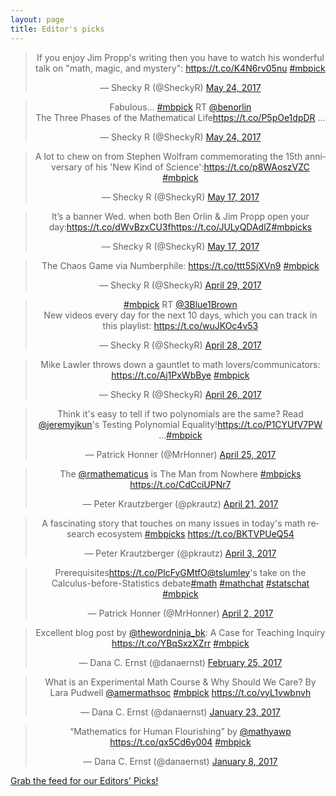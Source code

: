 ```yaml
---
layout: page
title: Editor's picks
---
```


<blockquote class="twitter-tweet" align="center" data-width="500"><p lang="en" dir="ltr">If you enjoy Jim Propp&#39;s writing then you have to watch his wonderful talk on &quot;math, magic, and mystery&quot;: <a href="https://t.co/K4N6rv05nu">https://t.co/K4N6rv05nu</a> <a href="https://twitter.com/hashtag/mbpick?src=hash">#mbpick</a></p>&mdash; Shecky R (@SheckyR) <a href="https://twitter.com/SheckyR/status/867418209560997891">May 24, 2017</a></blockquote>
<script async src="//platform.twitter.com/widgets.js" charset="utf-8"></script>
<blockquote class="twitter-tweet" align="center" data-width="500"><p lang="en" dir="ltr">Fabulous... <a href="https://twitter.com/hashtag/mbpick?src=hash">#mbpick</a> RT <a href="https://twitter.com/benorlin">@benorlin</a> <br>The Three Phases of the Mathematical Life<a href="https://t.co/P5pOe1dpDR">https://t.co/P5pOe1dpDR</a> …</p>&mdash; Shecky R (@SheckyR) <a href="https://twitter.com/SheckyR/status/867409921486323712">May 24, 2017</a></blockquote>
<script async src="//platform.twitter.com/widgets.js" charset="utf-8"></script>
<blockquote class="twitter-tweet" align="center" data-width="500"><p lang="en" dir="ltr">A lot to chew on from Stephen Wolfram commemorating the 15th anniversary of his &#39;New Kind of Science&#39;:<a href="https://t.co/p8WAoszVZC">https://t.co/p8WAoszVZC</a> <a href="https://twitter.com/hashtag/mbpick?src=hash">#mbpick</a></p>&mdash; Shecky R (@SheckyR) <a href="https://twitter.com/SheckyR/status/864870208367939584">May 17, 2017</a></blockquote>
<script async src="//platform.twitter.com/widgets.js" charset="utf-8"></script>
<blockquote class="twitter-tweet" align="center" data-width="500"><p lang="en" dir="ltr">It’s a banner Wed. when both Ben Orlin &amp; Jim Propp open your day:<a href="https://t.co/dWvBzxCU3f">https://t.co/dWvBzxCU3f</a><a href="https://t.co/JULyQDAdlZ">https://t.co/JULyQDAdlZ</a><a href="https://twitter.com/hashtag/mbpicks?src=hash">#mbpicks</a></p>&mdash; Shecky R (@SheckyR) <a href="https://twitter.com/SheckyR/status/864802706300522496">May 17, 2017</a></blockquote>
<script async src="//platform.twitter.com/widgets.js" charset="utf-8"></script>
<blockquote class="twitter-tweet" align="center" data-width="500"><p lang="en" dir="ltr">The Chaos Game via Numberphile: <a href="https://t.co/ttt5SjXVn9">https://t.co/ttt5SjXVn9</a> <a href="https://twitter.com/hashtag/mbpick?src=hash">#mbpick</a></p>&mdash; Shecky R (@SheckyR) <a href="https://twitter.com/SheckyR/status/858294814189793281">April 29, 2017</a></blockquote>
<script async src="//platform.twitter.com/widgets.js" charset="utf-8"></script>
<blockquote class="twitter-tweet" align="center" data-width="500"><p lang="en" dir="ltr"><a href="https://twitter.com/hashtag/mbpick?src=hash">#mbpick</a> RT <a href="https://twitter.com/3Blue1Brown">@3Blue1Brown</a> <br>New videos every day for the next 10 days, which you can track in this playlist: <a href="https://t.co/wuJKOc4v53">https://t.co/wuJKOc4v53</a></p>&mdash; Shecky R (@SheckyR) <a href="https://twitter.com/SheckyR/status/858060785569984513">April 28, 2017</a></blockquote>
<script async src="//platform.twitter.com/widgets.js" charset="utf-8"></script>
<blockquote class="twitter-tweet" align="center" data-width="500"><p lang="en" dir="ltr">Mike Lawler throws down a gauntlet to math lovers/communicators: <a href="https://t.co/Aj1PxWbBye">https://t.co/Aj1PxWbBye</a> <a href="https://twitter.com/hashtag/mbpick?src=hash">#mbpick</a></p>&mdash; Shecky R (@SheckyR) <a href="https://twitter.com/SheckyR/status/857335994428923909">April 26, 2017</a></blockquote>
<script async src="//platform.twitter.com/widgets.js" charset="utf-8"></script>
<blockquote class="twitter-tweet" align="center" data-width="500"><p lang="en" dir="ltr">Think it&#39;s easy to tell if two polynomials are the same? Read <a href="https://twitter.com/jeremyjkun">@jeremyjkun</a>&#39;s Testing Polynomial Equality!<a href="https://t.co/P1CYUfV7PW">https://t.co/P1CYUfV7PW</a> …<a href="https://twitter.com/hashtag/mbpick?src=hash">#mbpick</a></p>&mdash; Patrick Honner (@MrHonner) <a href="https://twitter.com/MrHonner/status/856677868826439680">April 25, 2017</a></blockquote>
<script async src="//platform.twitter.com/widgets.js" charset="utf-8"></script>
<blockquote class="twitter-tweet" align="center" data-width="500"><p lang="en" dir="ltr">The <a href="https://twitter.com/rmathematicus">@rmathematicus</a> is The Man from Nowhere <a href="https://twitter.com/hashtag/mbpicks?src=hash">#mbpicks</a> <a href="https://t.co/CdCciUPNr7">https://t.co/CdCciUPNr7</a></p>&mdash; Peter Krautzberger (@pkrautz) <a href="https://twitter.com/pkrautz/status/855405431912615936">April 21, 2017</a></blockquote>
<script async src="//platform.twitter.com/widgets.js" charset="utf-8"></script>
<blockquote class="twitter-tweet" align="center" data-width="500"><p lang="en" dir="ltr">A fascinating story that touches on many issues in today&#39;s math research ecosystem <a href="https://twitter.com/hashtag/mbpicks?src=hash">#mbpicks</a> <a href="https://t.co/BKTVPUeQ54">https://t.co/BKTVPUeQ54</a></p>&mdash; Peter Krautzberger (@pkrautz) <a href="https://twitter.com/pkrautz/status/848839614135775232">April 3, 2017</a></blockquote>
<script async src="//platform.twitter.com/widgets.js" charset="utf-8"></script>
<blockquote class="twitter-tweet" align="center" data-width="500"><p lang="en" dir="ltr">Prerequisites<a href="https://t.co/PlcFyGMtfO">https://t.co/PlcFyGMtfO</a><a href="https://twitter.com/tslumley">@tslumley</a>&#39;s take on the Calculus-before-Statistics debate<a href="https://twitter.com/hashtag/math?src=hash">#math</a> <a href="https://twitter.com/hashtag/mathchat?src=hash">#mathchat</a> <a href="https://twitter.com/hashtag/statschat?src=hash">#statschat</a> <a href="https://twitter.com/hashtag/mbpick?src=hash">#mbpick</a></p>&mdash; Patrick Honner (@MrHonner) <a href="https://twitter.com/MrHonner/status/848516038618734592">April 2, 2017</a></blockquote>
<script async src="//platform.twitter.com/widgets.js" charset="utf-8"></script>
<blockquote class="twitter-tweet" align="center" data-width="500"><p lang="en" dir="ltr">Excellent blog post by <a href="https://twitter.com/thewordninja_bk">@thewordninja_bk</a>:  A Case for Teaching Inquiry <a href="https://t.co/YBqSxzXZrr">https://t.co/YBqSxzXZrr</a> <a href="https://twitter.com/hashtag/mbpick?src=hash">#mbpick</a></p>&mdash; Dana C. Ernst (@danaernst) <a href="https://twitter.com/danaernst/status/835286115217096705">February 25, 2017</a></blockquote>
<script async src="//platform.twitter.com/widgets.js" charset="utf-8"></script>
<blockquote class="twitter-tweet" align="center" data-width="500"><p lang="en" dir="ltr">What is an Experimental Math Course &amp; Why Should We Care? By Lara Pudwell <a href="https://twitter.com/amermathsoc">@amermathsoc</a> <a href="https://twitter.com/hashtag/mbpick?src=hash">#mbpick</a> <a href="https://t.co/vyL1vwbnvh">https://t.co/vyL1vwbnvh</a></p>&mdash; Dana C. Ernst (@danaernst) <a href="https://twitter.com/danaernst/status/823669011028197377">January 23, 2017</a></blockquote>
<script async src="//platform.twitter.com/widgets.js" charset="utf-8"></script>
<blockquote class="twitter-tweet" align="center" data-width="500"><p lang="en" dir="ltr">“Mathematics for Human Flourishing” by <a href="https://twitter.com/mathyawp">@mathyawp</a> <a href="https://t.co/qx5Cd6y004">https://t.co/qx5Cd6y004</a> <a href="https://twitter.com/hashtag/mbpick?src=hash">#mbpick</a></p>&mdash; Dana C. Ernst (@danaernst) <a href="https://twitter.com/danaernst/status/818162164934422531">January 8, 2017</a></blockquote>
<script async src="//platform.twitter.com/widgets.js" charset="utf-8"></script>
<p> <a href="editors-picks.xml">Grab the feed for our Editors' Picks!</a></p>
